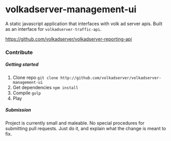 # volkadserver-management-ui
A static javascript application that interfaces with volk ad server apis. Built as an interface for `volkadserver-traffic-api`.

https://github.com/volkadserver/volkadserver-reporting-api

### Contribute 
##### Getting started 

1. Clone repo `` git clone http://github.com/volkadserver/volkadserver-management-ui ``
2. Get dependencies `` npm install ``
3. Compile `` gulp ``
4. Play



##### Submission

Project is currently small and maleable. No special procedures for submitting pull requests. Just do it, and explain what the change is meant to fix.
